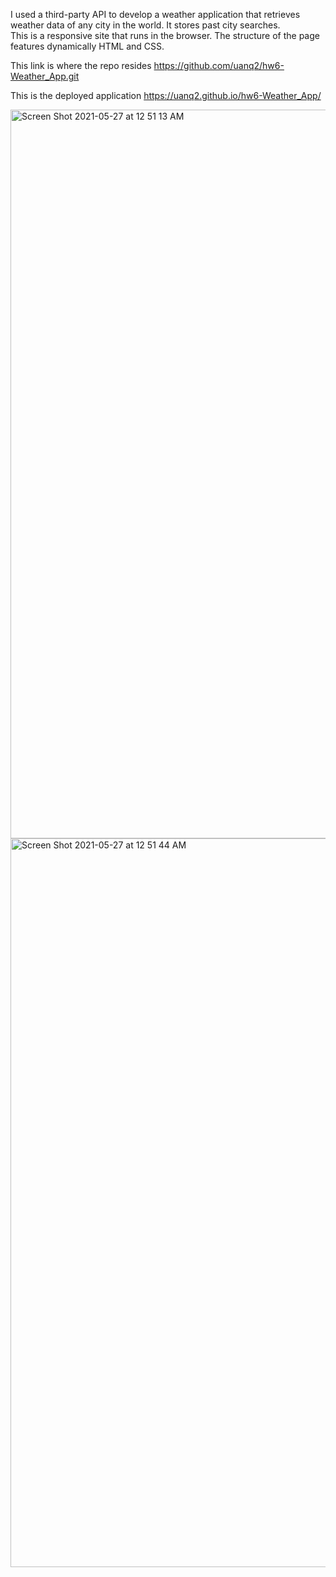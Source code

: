 I used a third-party API to develop a weather application that retrieves weather data of any city in the world. It stores past city searches.  
This is a responsive site that runs in the browser. The structure of the page features dynamically HTML and CSS.

This link is where the repo resides https://github.com/uanq2/hw6-Weather_App.git

This is the deployed application https://uanq2.github.io/hw6-Weather_App/

<img width="1166" alt="Screen Shot 2021-05-27 at 12 51 13 AM" src="https://user-images.githubusercontent.com/68913478/119773124-cb8ee700-be85-11eb-8aa4-8b33f6eb6966.png">
<img width="1166" alt="Screen Shot 2021-05-27 at 12 51 44 AM" src="https://user-images.githubusercontent.com/68913478/119773136-cdf14100-be85-11eb-91ad-1e89fe910118.png">
